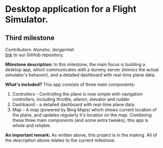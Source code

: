 Desktop application for a Flight Simulator.
=======

Third milestone
-----------
_Contributors_: Alonsho, dorgamliel.  
[link](https://github.com/Alonsho/MileStone1) to our GitHub repository.

**Milestone description:** In this milestone, the main focus is building a desktop app, which communicates with a dummy server (mimics the actual simulator's behavoir), and a detailed dashboard with real-time plane data.

**What's included?**
This app consists of three main components:
1. Controllers - Controlling the plane is now simple with navigation controllers, including throttle, aileron, elevator and rudder
2. Dashbaord - a detailed dashboard with real-time plane data.
3. Map - A map (powered by Bing Maps) which shows current location of the plane, and updates regularly it's location on the map.
Combining these three main components (and some extra tweaks), this app is whole and reliable.


**An important remark:** As written above, this project is in the making. All of the description above relates to the current milestone.
